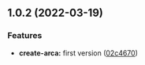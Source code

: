 ## 1.0.2 (2022-03-19)


### Features

* **create-arca:** first version ([02c4670](https://github.com/Spencer17x/arca/commit/02c4670cd153d6d9d84055855ebb77003156c087))



